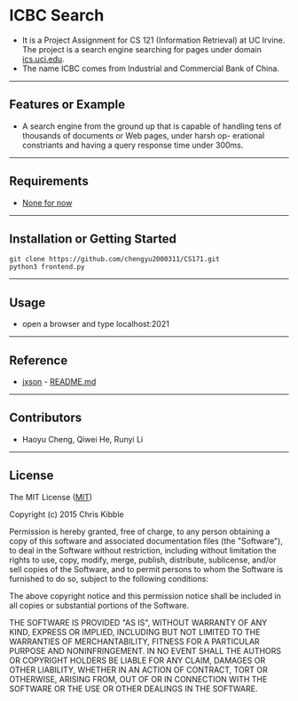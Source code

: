 # ICBC Search

+ It is a Project Assignment for CS 121 (Information Retrieval) at UC Irvine. The project is a search engine searching for pages under domain [ics.uci.edu](ics.uci.edu). 
+ The name ICBC comes from Industrial and Commercial Bank of China. 

***************************

## Features or Example

+ A search engine from the ground up that is capable of handling tens of thousands of documents or Web pages, under harsh op- erational constriants and having a query response time under 300ms.

***************************

## Requirements

+ [None for now]("https://www.baidu.com")
***************************

## Installation or Getting Started


	git clone https://github.com/chengyu2000311/CS171.git
    python3 frontend.py

***************************

## Usage

+ open a browser and type localhost:2021

***************************
    
## Reference

+ [jxson](https://gist.github.com/jxson) - [README.md](https://gist.github.com/jxson/1784669)

***************************

## Contributors

+ Haoyu Cheng, Qiwei He, Runyi Li

***************************

## License
 
The MIT License ([MIT](http://opensource.org/licenses/mit-license.php))

Copyright (c) 2015 Chris Kibble

Permission is hereby granted, free of charge, to any person obtaining a copy of this software and associated documentation files (the "Software"), to deal in the Software without restriction, including without limitation the rights to use, copy, modify, merge, publish, distribute, sublicense, and/or sell copies of the Software, and to permit persons to whom the Software is furnished to do so, subject to the following conditions:

The above copyright notice and this permission notice shall be included in all copies or substantial portions of the Software.

THE SOFTWARE IS PROVIDED "AS IS", WITHOUT WARRANTY OF ANY KIND, EXPRESS OR IMPLIED, INCLUDING BUT NOT LIMITED TO THE WARRANTIES OF MERCHANTABILITY, FITNESS FOR A PARTICULAR PURPOSE AND NONINFRINGEMENT. IN NO EVENT SHALL THE AUTHORS OR COPYRIGHT HOLDERS BE LIABLE FOR ANY CLAIM, DAMAGES OR OTHER LIABILITY, WHETHER IN AN ACTION OF CONTRACT, TORT OR OTHERWISE, ARISING FROM, OUT OF OR IN CONNECTION WITH THE SOFTWARE OR THE USE OR OTHER DEALINGS IN THE SOFTWARE.